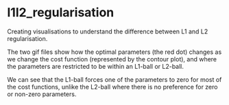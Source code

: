 # l1l2_regularisation
Creating visualisations to understand the difference between L1 and L2 regularisation.

The two gif files show how the optimal parameters (the red dot) changes as we change the cost function (represented by the contour plot), and where the parameters are restricted to be within an L1-ball or L2-ball.

We can see that the L1-ball forces one of the parameters to zero for most of the cost functions, unlike the L2-ball where there is no preference for zero or non-zero parameters.
